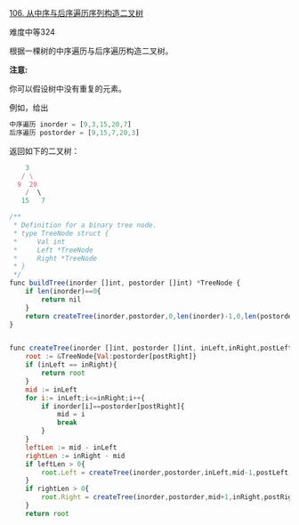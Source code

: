 [106. 从中序与后序遍历序列构造二叉树](https://leetcode-cn.com/problems/construct-binary-tree-from-inorder-and-postorder-traversal/)

难度中等324

根据一棵树的中序遍历与后序遍历构造二叉树。

**注意:**

你可以假设树中没有重复的元素。

例如，给出

```javascript
中序遍历 inorder = [9,3,15,20,7]
后序遍历 postorder = [9,15,7,20,3]
```

返回如下的二叉树：

```javascript
    3
   / \
  9  20
    /  \
   15   7
```

```javascript
/**
 * Definition for a binary tree node.
 * type TreeNode struct {
 *     Val int
 *     Left *TreeNode
 *     Right *TreeNode
 * }
 */
func buildTree(inorder []int, postorder []int) *TreeNode {
    if len(inorder)==0{
        return nil
    }
    return createTree(inorder,postorder,0,len(inorder)-1,0,len(postorder)-1)
}


func createTree(inorder []int, postorder []int, inLeft,inRight,postLeft,postRight int) *TreeNode{
    root := &TreeNode{Val:postorder[postRight]}
    if (inLeft == inRight){
        return root
    }
    mid := inLeft
    for i:= inLeft;i<=inRight;i++{
        if inorder[i]==postorder[postRight]{
            mid = i
            break
        }
    }
    leftLen := mid - inLeft
    rightLen := inRight - mid
    if leftLen > 0{
        root.Left = createTree(inorder,postorder,inLeft,mid-1,postLeft,postLeft+leftLen-1)
    }
    if rightLen > 0{
        root.Right = createTree(inorder,postorder,mid+1,inRight,postRight-rightLen,postRight-1)
    }
    return root

```